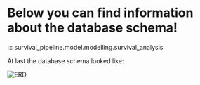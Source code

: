 # Below you can find information about the database schema!

::: survival_pipeline.model.modelling.survival_analysis

At last the database schema looked like: 

![ERD](/gh-pages/assets/ERD.jpg)
